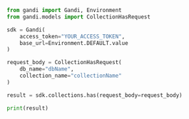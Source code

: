 ```python
from gandi import Gandi, Environment
from gandi.models import CollectionHasRequest

sdk = Gandi(
    access_token="YOUR_ACCESS_TOKEN",
    base_url=Environment.DEFAULT.value
)

request_body = CollectionHasRequest(
    db_name="dbName",
    collection_name="collectionName"
)

result = sdk.collections.has(request_body=request_body)

print(result)

```

<!-- This file was generated by liblab | https://liblab.com/ -->
